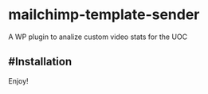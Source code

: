 # mailchimp-template-sender
A WP plugin to analize custom video stats for the UOC


#Installation
----



Enjoy!
